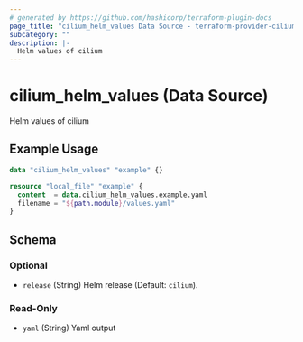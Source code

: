 ```yaml
---
# generated by https://github.com/hashicorp/terraform-plugin-docs
page_title: "cilium_helm_values Data Source - terraform-provider-cilium"
subcategory: ""
description: |-
  Helm values of cilium
---
```


# cilium_helm_values (Data Source)

Helm values of cilium

## Example Usage

```terraform
data "cilium_helm_values" "example" {}

resource "local_file" "example" {
  content  = data.cilium_helm_values.example.yaml
  filename = "${path.module}/values.yaml"
}
```

<!-- schema generated by tfplugindocs -->

## Schema

### Optional

- `release` (String) Helm release (Default: `cilium`).

### Read-Only

- `yaml` (String) Yaml output
